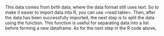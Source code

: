 This data comes from birth data, where the data format still uses text. So to make it easier to import data into R, you can use <read.table>. Then, after the data has been successfully imported, the next step is to split the data using the <strsplit> function. This function is useful for separating data into a list before forming a new dataframe.
As for the next step in the R code above,
